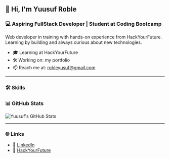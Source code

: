 ## 👋 Hi, I'm Yuusuf Roble

### 💻 Aspiring FullStack Developer | Student at Coding Bootcamp

Web developer in training with hands-on experience from HackYourFuture. Learning by building and always curious about new technologies.

- 🎓 Learning at HackYourFuture
- 🛠 Working on: my portfolio
- 📫 Reach me at: robleyusuf@gmail.com

---

### 🛠️ Skills


### 📊 GitHub Stats

![Yuusuf's GitHub Stats](https://github-readme-stats.vercel.app/api?username=Ganja0003&show_icons=true&theme=default)

---

### 🌐 Links

- 📘 [LinkedIn](https://www.linkedin.com/in/yuusuf-roble-121192290/)
- 💼 [HackYourFuture](https://www.hackyourfuture.net/)
